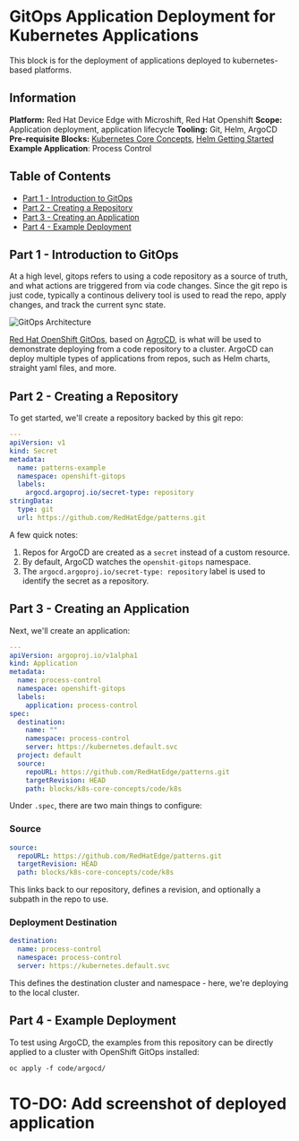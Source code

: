 # GitOps Application Deployment for Kubernetes Applications
This block is for the deployment of applications deployed to kubernetes-based platforms.

## Information
**Platform:** Red Hat Device Edge with Microshift, Red Hat Openshift
**Scope:** Application deployment, application lifecycle
**Tooling:** Git, Helm, ArgoCD
**Pre-requisite Blocks:** [Kubernetes Core Concepts](../k8s-core-concepts/README.md), [Helm Getting Started](../helm-getting-started/README.md)
**Example Application**: Process Control

## Table of Contents
* [Part 1 - Introduction to GitOps](#part-1---introduction-to-gitops)
* [Part 2 - Creating a Repository](#part-2---creating-a-repository)
* [Part 3 - Creating an Application](#part-3---creating-an-application)
* [Part 4 - Example Deployment](#part-4---example-deployment)

## Part 1 - Introduction to GitOps
At a high level, gitops refers to using a code repository as a source of truth, and what actions are triggered from via code changes. Since the git repo is just code, typically a continous delivery tool is used to read the repo, apply changes, and track the current sync state.

![GitOps Architecture](https://argo-cd.readthedocs.io/en/stable/assets/argocd_architecture.png)

[Red Hat OpenShift GitOps](https://www.redhat.com/en/technologies/cloud-computing/openshift/gitops), based on [AgroCD](https://argo-cd.readthedocs.io/), is what will be used to demonstrate deploying from a code repository to a cluster. ArgoCD can deploy multiple types of applications from repos, such as Helm charts, straight yaml files, and more.

## Part 2 - Creating a Repository
To get started, we'll create a repository backed by this git repo:
```yaml
---
apiVersion: v1
kind: Secret
metadata:
  name: patterns-example
  namespace: openshift-gitops
  labels:
    argocd.argoproj.io/secret-type: repository
stringData:
  type: git
  url: https://github.com/RedHatEdge/patterns.git
```

A few quick notes:
1. Repos for ArgoCD are created as a `secret` instead of a custom resource.
2. By default, ArgoCD watches the `openshit-gitops` namespace.
3. The `argocd.argoproj.io/secret-type: repository` label is used to identify the secret as a repository.

## Part 3 - Creating an Application
Next, we'll create an application:
```yaml
---
apiVersion: argoproj.io/v1alpha1
kind: Application
metadata:
  name: process-control
  namespace: openshift-gitops
  labels:
    application: process-control
spec:
  destination:
    name: ""
    namespace: process-control
    server: https://kubernetes.default.svc
  project: default
  source:
    repoURL: https://github.com/RedHatEdge/patterns.git
    targetRevision: HEAD
    path: blocks/k8s-core-concepts/code/k8s
```

Under `.spec`, there are two main things to configure:
### Source
```yaml
source:
  repoURL: https://github.com/RedHatEdge/patterns.git
  targetRevision: HEAD
  path: blocks/k8s-core-concepts/code/k8s
```
This links back to our repository, defines a revision, and optionally a subpath in the repo to use.

### Deployment Destination
```yaml
destination:
  name: process-control
  namespace: process-control
  server: https://kubernetes.default.svc
```
This defines the destination cluster and namespace - here, we're deploying to the local cluster.

## Part 4 - Example Deployment
To test using ArgoCD, the examples from this repository can be directly applied to a cluster with OpenShift GitOps installed:
```
oc apply -f code/argocd/
```

# TO-DO: Add screenshot of deployed application